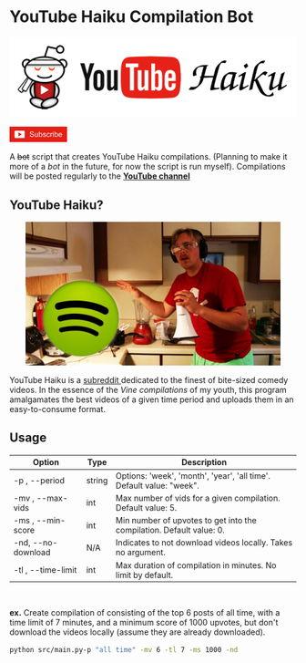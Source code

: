 # YouTube Haiku Compilation Bot

<p align="center">
  <a href="http://www.youtube.com/channel/UC4bbRJvsJ5ruK2znzjOOZCg?sub_confirmation=1" target="_blank" >  <!--- /_  (atom coloring probs)--->
    <img src="imgs/yt-haiku.png">
  </a>
</p>
<p align="left">
  <a href="http://www.youtube.com/channel/UC4bbRJvsJ5ruK2znzjOOZCg?sub_confirmation=1" target="_blank" > <!--- /_ (atom coloring probs) --->
    <img src="imgs/github/subscribe.jpg", width="20%" height="30%">
  </a>
</p>

A ~~bot~~ script that creates YouTube Haiku compilations. (Planning to make it more of a *bot* in the future, for now the script is run myself). Compilations will be posted regularly to the **<a href="https://www.youtube.com/channel/UC4bbRJvsJ5ruK2znzjOOZCg" target="_blank" > <!--- /_ ---> YouTube channel </a>**

## YouTube Haiku?

<p align="center">
  <a href="https://www.youtube.com/watch?v=BvQ571eAOZE">
    <img src="imgs/github/gus_johnson.jpg" alt="Recording a Spotify Ad - Gus Johnson" width="448" height="252">
  </a>
</p>

YouTube Haiku is a <a href="https://www.reddit.com/r/youtubehaiku/" target="_blank" > <!--- /_ ---> subreddit </a> dedicated to the finest of bite-sized comedy videos. In the essence of the *Vine compilations* of my youth, this program amalgamates the best videos of a given time period and uploads them in an easy-to-consume format.

## Usage
| Option                | Type     | Description                                      |
|-----------------------|----------|--------------------------------------------------|
| -p , --period         | string   | Options: 'week', 'month', 'year', 'all time'. Default value: "week". |
| -mv , --max-vids      | int      | Max number of vids for a given compilation. Default value: 5.|
| -ms , --min-score     | int      | Min number of upvotes to get into the compilation. Default value: 0.|
| -nd, --no-download    | N/A      | Indicates to not download videos locally. Takes no argument.   |
| -tl , --time-limit    | int      | Max duration of compilation in minutes. No limit by default.|

<br/>

**ex.** Create compilation of consisting of the top 6 posts of all time, with a time limit of 7 minutes, and a minimum score of 1000 upvotes, but don't download the videos locally (assume they are already downloaded).

```bash
python src/main.py-p "all time" -mv 6 -tl 7 -ms 1000 -nd
```
